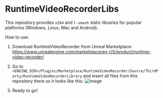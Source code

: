 # RuntimeVideoRecorderLibs

This repository provides `x264` and `l-smash` static libraries for popular platforms (Windows, Linux, Mac and Android).

How to use:
1) Download RuntimeVideoRecorder from Unreal Marketplace: https://www.unrealengine.com/marketplace/en-US/product/runtime-video-recorder/
2) Go to `<ENGINE_DIR>/Plugins/Marketplace/RuntimeVideoRecorder/Source/ThirdParty/RuntimeVideoRecorderLibrary` and insert all files from this repository there so it looks like this:
![image](https://github.com/UnrealSolutionsLtd/RuntimeVideoRecorderLibs/assets/2128080/92b1be72-38f6-4d0a-8166-7edd6a101391)

3) Ready to go!
